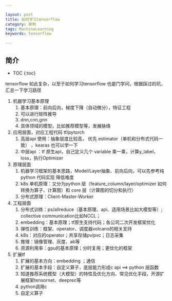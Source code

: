 ```yaml
---

layout: post
title: 如何学习tensorflow
category: 架构
tags: MachineLearning
keywords: tensorflow 

---
```


## 简介

* TOC
{:toc}


tensorflow 如此复杂，以至于如何学习tensorflow 也是门学问，根据踩过的坑，汇总一下学习路径

1. 机器学习基本原理
    1. 基本原理：前向后向，梯度下降（自动微分），特征工程
    2. 可以进行矩阵推导
    3. dnn,cnn,gnn
    4. 具体领域的模型，比如推荐模型等，发展脉络
1. 应用层面，对应工程代码 tf/pytorch
    1. 高层api 使用：抽象层度比较高， 优先 estimator（单机和分布式代码一致） ，kearas 也可以学一下
    2. 中层api ：tf 原生api，自己定义几个 variable 乘一乘，计算y_label，loss，执行Optimizer
2. 原理层面
    1. 机器学习框架的基本思路，Model/Layer抽象、前向后向，可以先参考纯python 代码实现 降低难度
    2. k8s 单机原理：又分为python 层（feature_column/layer/optimizer 如何转换为算子、计算图）和 core 层（计算图的切分和执行）
    3. 分布式原理：Client-Master-Worker
3. 工程层面
    1. 分布式训练：ps/allreduce（基本原理、api、适用场景比如大模型等）; collective communication比如NCCL；
    2. embedding：基本原理；tf原生支持代码；各公司二次开发框架优化
    3. 弹性训练：框架、operator、调度器volcano的相关支持
    4. k8s：对应的operator；共享存储pv/pvc；日志采集
    5. 推理：镜像管理、灰度、ab等
    6. 资源利用率：gpu的基本原理；分时复用；更优化的框架
3. 扩展tf
    1. 扩展的基本方向：embedding ；通信
    2. 扩展的基本手段：自定义算子，底层能力形成c api ==> python 层函数
    1. 知道推荐系统模型（大模型）的特性及优化方向、常见优化手段，开源扩展框架tensornet、deeprec等
    2. python调用c
    3. 自定义算子


